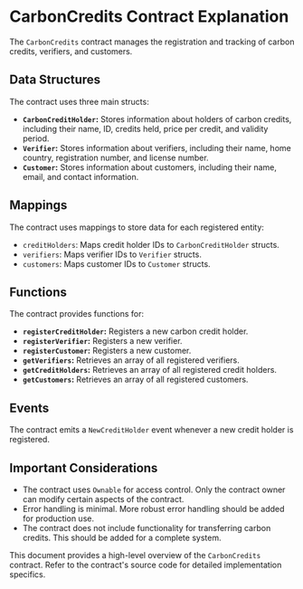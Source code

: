 # CarbonCredits Contract Explanation

The `CarbonCredits` contract manages the registration and tracking of carbon credits, verifiers, and customers.

## Data Structures

The contract uses three main structs:

*   **`CarbonCreditHolder`:** Stores information about holders of carbon credits, including their name, ID, credits held, price per credit, and validity period.
*   **`Verifier`:** Stores information about verifiers, including their name, home country, registration number, and license number.
*   **`Customer`:** Stores information about customers, including their name, email, and contact information.

## Mappings

The contract uses mappings to store data for each registered entity:

*   `creditHolders`: Maps credit holder IDs to `CarbonCreditHolder` structs.
*   `verifiers`: Maps verifier IDs to `Verifier` structs.
*   `customers`: Maps customer IDs to `Customer` structs.

## Functions

The contract provides functions for:

*   **`registerCreditHolder`:** Registers a new carbon credit holder.
*   **`registerVerifier`:** Registers a new verifier.
*   **`registerCustomer`:** Registers a new customer.
*   **`getVerifiers`:** Retrieves an array of all registered verifiers.
*   **`getCreditHolders`:** Retrieves an array of all registered credit holders.
*   **`getCustomers`:** Retrieves an array of all registered customers.

## Events

The contract emits a `NewCreditHolder` event whenever a new credit holder is registered.

## Important Considerations

*   The contract uses `Ownable` for access control.  Only the contract owner can modify certain aspects of the contract.
*   Error handling is minimal.  More robust error handling should be added for production use.
*   The contract does not include functionality for transferring carbon credits.  This should be added for a complete system.

This document provides a high-level overview of the `CarbonCredits` contract.  Refer to the contract's source code for detailed implementation specifics.
